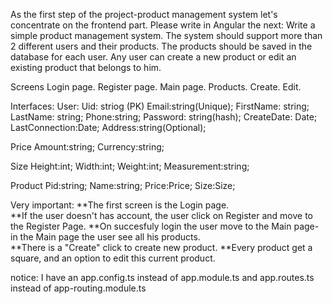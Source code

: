 As the first step of the project-product management system let's concentrate on the frontend part. Please write in Angular the next:
Write a simple product management system.
The system should support more than 2 different users and their products.
The products should be saved in the database for each user.
Any user can create a new product or edit an existing product that belongs to him.

Screens
Login page.
Register page.
Main page.
Products.
Create.
Edit.

Interfaces:
User:
Uid: striog (PK)
Email:string(Unique);
FirstName: string;
LastName: string;
Phone:string;
Password: string(hash);
CreateDate: Date;
LastConnection:Date;
Address:string(Optional);


Price
Amount:string;
Currency:string;

Size
Height:int;
Width:int;
Weight:int;
Measurement:string;

Product
Pid:string;
Name:string;
Price:Price;
Size:Size;

Very important:
**The first screen is the Login page.                                                                
**If the user doesn't has account, the user click on Register and move to the Register Page.                                                                                                                  **On succesfuly login the user move to the Main page- in the Main page the user see all his products.                                                                                 
**There is a "Create" click to create new product.
**Every product get a square, and an option to edit this current product.

notice: I have an app.config.ts instead of app.module.ts and app.routes.ts instead of app-routing.module.ts